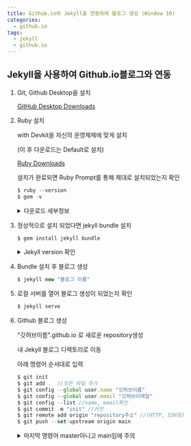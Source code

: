 ```yaml
---
title: Github.io와 Jekyll을 연동하여 블로그 생성 (Window 10)
categories: 
  - github.io
tags: 
  - jekyll
  - github.io
---
```


## Jekyll을 사용하여 Github.io블로그와 연동
1. Git, Github Desktop을 설치
    
    <a href="https://desktop.github.com/" class="btn btn--primary">GitHub Desktop Downloads</a>

2. Ruby 설치

    with Devkit을 자신의 운영체제에 맞게 설치

    (이 후 다운로드는 Default로 설치)

    <a href="https://rubyinstaller.org/downloads/" class="btn btn--primary">Ruby Downloads</a>

    설치가 완료되면 Ruby Prompt를 통해 제대로 설치되었는지 확인

    ```jsx
    $ ruby --version
    $ gem -v
    ```
    <details>
    <summary>다운로드 세부정보</summary>
        {% include figure image_path="/assets/images/ruby2.png" %}
        1,2,3을 순서대로 설치한다.
        {% include figure image_path="/assets/images/ruby3.png" %}
        설치가 잘 되었는지 확인
    </details>

3. 정상적으로 설치 되었다면 jekyll bundle 설치

    ```jsx
    $ gem install jekyll bundle
    ```
    <details>
    <summary>Jekyll version 확인</summary>
        {% include figure image_path="/assets/images/jekyll1.png" %}
    </details>

4. Bundle 설치 후 블로그 생성

    ```jsx
    $ jekyll new "블로그 이름"
    ```

5. 로컬 서버를 열어 블로그 생성이 되었는지 확인

    ```jsx
    $ jekyll serve
    ```

6. Github 블로그 생성

    "깃허브이름".github.io 로 새로운 repository생성

    내 Jekyll 블로그 디렉토리로 이동

    아래 명령어 순서대로 입력

    ```jsx
    $ git init
    $ git add .  //모든 파일 추가
    $ git config --global user.name "깃허브이름"
    $ git config --global user.email "깃허브이메일"
    $ git config --list //name, email확인
    $ git commit -m "init" //커밋
    $ git remote add origin "repository주소" //(HTTP, SSH등)
    $ git push --set-upstream origin main
    ```

    <details>
    <summary>마지막 명령어 master아니고 main임에 주의</summary>
        기존에는 master였지만, master/slave 등 단어의 부적절함 때문에 main으로 기본 branch가 변경됨
        <br>        
        ** master로 작성 시 새로운 master branch가 생성되므로 주의
    </details>
